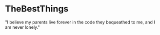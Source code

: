 # TheBestThings
"I believe my parents live forever in the code they bequeathed to me, and I am never lonely."
